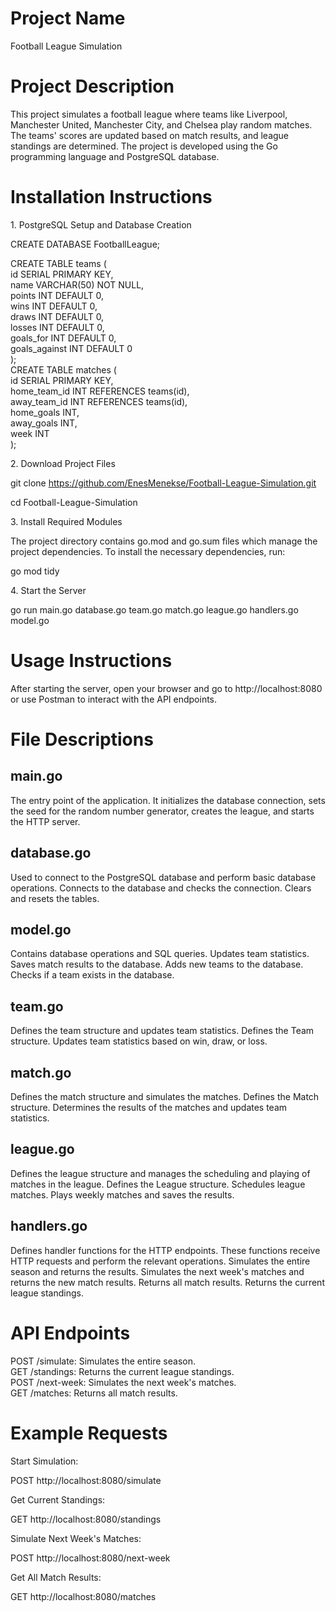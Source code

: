 

# Project Name

Football League Simulation

# Project Description

This project simulates a football league where teams like Liverpool,
Manchester United, Manchester City, and Chelsea play random matches. The
teams' scores are updated based on match results, and league standings
are determined. The project is developed using the Go programming
language and PostgreSQL database.

# Installation Instructions

1\. PostgreSQL Setup and Database Creation

CREATE DATABASE FootballLeague;  
  
CREATE TABLE teams (  
id SERIAL PRIMARY KEY,  
name VARCHAR(50) NOT NULL,  
points INT DEFAULT 0,  
wins INT DEFAULT 0,  
draws INT DEFAULT 0,  
losses INT DEFAULT 0,  
goals_for INT DEFAULT 0,  
goals_against INT DEFAULT 0  
);  
CREATE TABLE matches (  
id SERIAL PRIMARY KEY,  
home_team_id INT REFERENCES teams(id),  
away_team_id INT REFERENCES teams(id),  
home_goals INT,  
away_goals INT,  
week INT  
);

2\. Download Project Files

git clone https://github.com/EnesMenekse/Football-League-Simulation.git

cd Football-League-Simulation

3\. Install Required Modules

The project directory contains go.mod and go.sum files which manage the
project dependencies. To install the necessary dependencies, run:

go mod tidy

4\. Start the Server

go run main.go database.go team.go match.go league.go handlers.go
model.go

# Usage Instructions

After starting the server, open your browser and go to
http://localhost:8080 or use Postman to interact with the API endpoints.

# File Descriptions

## main.go

The entry point of the application. It initializes the database
connection, sets the seed for the random number generator, creates the
league, and starts the HTTP server.

## database.go

Used to connect to the PostgreSQL database and perform basic database
operations. Connects to the database and checks the connection. Clears
and resets the tables.

## model.go

Contains database operations and SQL queries. Updates team statistics.
Saves match results to the database. Adds new teams to the database.
Checks if a team exists in the database.

## team.go

Defines the team structure and updates team statistics. Defines the Team
structure. Updates team statistics based on win, draw, or loss.

## match.go

Defines the match structure and simulates the matches. Defines the Match
structure. Determines the results of the matches and updates team
statistics.

## league.go

Defines the league structure and manages the scheduling and playing of
matches in the league. Defines the League structure. Schedules league
matches. Plays weekly matches and saves the results.

## handlers.go

Defines handler functions for the HTTP endpoints. These functions
receive HTTP requests and perform the relevant operations. Simulates the
entire season and returns the results. Simulates the next week's matches
and returns the new match results. Returns all match results. Returns
the current league standings.

# API Endpoints

POST /simulate: Simulates the entire season.  
GET /standings: Returns the current league standings.  
POST /next-week: Simulates the next week's matches.  
GET /matches: Returns all match results.

# Example Requests

Start Simulation:

POST http://localhost:8080/simulate

Get Current Standings:

GET http://localhost:8080/standings

Simulate Next Week's Matches:

POST http://localhost:8080/next-week

Get All Match Results:

GET http://localhost:8080/matches
